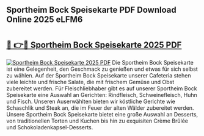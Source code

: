 ## Sportheim Bock Speisekarte PDF Download Online 2025 eLFM6

# <h2><a href="http://gccqkag.nevu.top/?p=Sportheim+Bock+Speisekarte">🔗 👉🔴 Sportheim Bock Speisekarte 2025 PDF</a></h2>

[![Sportheim Bock Speisekarte 2025 PDF](https://i.imgur.com/dBaPXMq.png)](http://gccqkag.nevu.top/?p=Sportheim+Bock+Speisekarte)
Die Sportheim Bock Speisekarte ist eine Gelegenheit, den Geschmack zu genießen und etwas für sich selbst zu wählen. Auf der Sportheim Bock Speisekarte unserer Cafeteria stehen viele leichte und frische Salate, die mit frischem Gemüse und Obst zubereitet werden. Für Fleischliebhaber gibt es auf unserer Sportheim Bock Speisekarte eine Auswahl an Gerichten: Rindfleisch, Schweinefleisch, Huhn und Fisch. Unseren Auserwählten bieten wir köstliche Gerichte wie Schaschlik und Steak an, die im Feuer der alten Wälder zubereitet werden. Unsere Sportheim Bock Speisekarte bietet eine große Auswahl an Desserts, von traditionellen Torten und Kuchen bis hin zu exquisiten Crème Brûlée und Schokoladenkapsel-Desserts.
